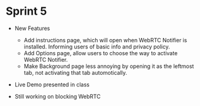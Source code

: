 # Sprint 5

- New Features
    - Add instructions page, which will open when WebRTC Notifier is installed. Informing users of basic info and privacy policy.
    - Add Options page, allow users to choose the way to activate WebRTC Notifier.
    - Make Background page less annoying by opening it as the leftmost tab, not activating that tab automotically.

- Live Demo presented in class

- Still working on blocking WebRTC